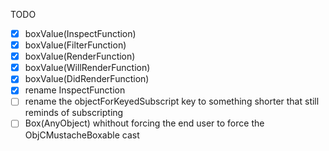 TODO

- [X] boxValue(InspectFunction)
- [X] boxValue(FilterFunction)
- [X] boxValue(RenderFunction)
- [X] boxValue(WillRenderFunction)
- [X] boxValue(DidRenderFunction)
- [X] rename InspectFunction
- [ ] rename the objectForKeyedSubscript key to something shorter that still reminds of subscripting
- [ ] Box(AnyObject) whithout forcing the end user to force the ObjCMustacheBoxable cast